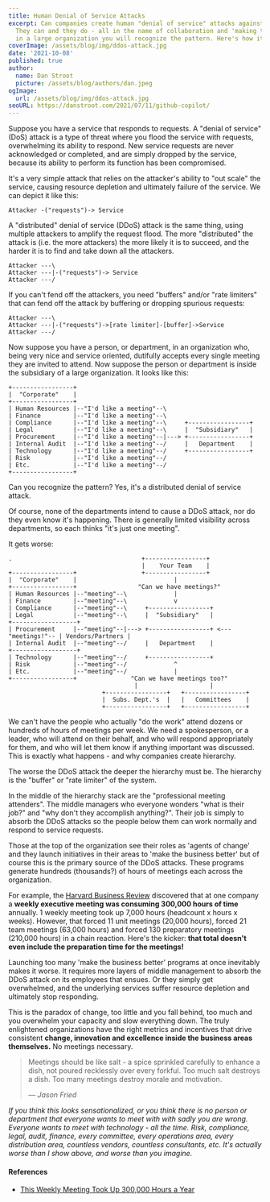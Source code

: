 ```yaml
---
title: Human Denial of Service Attacks
excerpt: Can companies create human "denial of service" attacks against their own employees?
  They can and they do - all in the name of collaboration and 'making the business better'. If you work
  in a large organization you will recognize the pattern. Here's how it works...
coverImage: /assets/blog/img/ddos-attack.jpg
date: '2021-10-08'
published: true
author:
  name: Dan Stroot
  picture: /assets/blog/authors/dan.jpeg
ogImage:
  url: /assets/blog/img/ddos-attack.jpg
seoURL: https://danstroot.com/2021/07/11/github-copilot/
---
```


Suppose you have a service that responds to requests. A "denial of service" (DoS) attack is a type of threat where you flood the service with requests, overwhelming its ability to respond. New service requests are never acknowledged or completed, and are simply dropped by the service, because its ability to perform its function has been compromised.

It's a very simple attack that relies on the attacker's ability to "out scale" the service, causing resource depletion and ultimately failure of the service. We can depict it like this:

```shell
Attacker -("requests")-> Service
```

A "distributed" denial of service (DDoS) attack is the same thing, using multiple attackers to amplify the request flood. The more "distributed" the attack is (i.e. the more attackers) the more likely it is to succeed, and the harder it is to find and take down all the attackers.

```shell
Attacker ---\
Attacker ---|-("requests")-> Service
Attacker ---/
```

If you can't fend off the attackers, you need "buffers" and/or "rate limiters" that can fend off the attack by buffering or dropping spurious requests:

```shell
Attacker ---\
Attacker ---|-("requests")->[rate limiter]-[buffer]->Service
Attacker ---/
```

Now suppose you have a person, or department, in an organization who, being very nice and service oriented, dutifully accepts every single meeting they are invited to attend. Now suppose the person or department is inside the subsidiary of a large organization. It looks like this:

```shell
+-----------------+
|  "Corporate"    |
+-----------------+
| Human Resources |--"I'd like a meeting"--\
| Finance         |--"I'd like a meeting"--\
| Compliance      |--"I'd like a meeting"--\     +-----------------+
| Legal           |--"I'd like a meeting"--\     |  "Subsidiary"   |
| Procurement     |--"I'd like a meeting"--|---> +-----------------+
| Internal Audit  |--"I'd like a meeting"--/     |   Department    |
| Technology      |--"I'd like a meeting"--/     +-----------------+
| Risk            |--"I'd like a meeting"--/
| Etc.            |--"I'd like a meeting"--/
+-----------------+
```

Can you recognize the pattern? Yes, it's a distributed denial of service attack.

Of course, none of the departments intend to cause a DDoS attack, nor do they even know it's happening. There is generally limited visibility across departments, so each thinks "it's just one meeting".

It gets worse:

```shell
.                                    +-----------------+
                                     |    Your Team    |
+-----------------+                  +-----------------+
|  "Corporate"    |                           |
+-----------------+                 "Can we have meetings?"
| Human Resources |--"meeting"--\             |
| Finance         |--"meeting"--\             v
| Compliance      |--"meeting"--\     +-----------------+
| Legal           |--"meeting"--\     |  "Subsidiary"   |                  +------------------+
| Procurement     |--"meeting"--|---> +-----------------+ <---"meetings!"-- | Vendors/Partners |
| Internal Audit  |--"meeting"--/     |   Department    |                  +------------------+
| Technology      |--"meeting"--/     +-----------------+
| Risk            |--"meeting"--/             ^
| Etc.            |--"meeting"--/             |
+-----------------+               "Can we have meetings too?"
                                   |                    |
                          +-----------------+   +-----------------+
                          |  Subs. Dept.'s  |   |   Committees    |
                          +-----------------+   +-----------------+
```

We can't have the people who actually "do the work" attend dozens or hundreds of hours of meetings per week. We need a spokesperson, or a leader, who will attend on their behalf, and who will respond appropriately for them, and who will let them know if anything important was discussed. This is exactly what happens - and why companies create hierarchy.

The worse the DDoS attack the deeper the hierarchy must be. The hierarchy is the "buffer" or "rate limiter" of the system.

In the middle of the hierarchy stack are the "professional meeting attenders". The middle managers who everyone wonders "what is their job?" and "why don't they accomplish anything?". Their job is simply to absorb the DDoS attacks so the people below them can work normally and respond to service requests.

Those at the top of the organization see their roles as 'agents of change' and they launch initiatives in their areas to 'make the business better' but of course this is the primary source of the DDoS attacks. These programs generate hundreds (thousands?) of hours of meetings each across the organization.

For example, the [Harvard Business Review](https://hbr.org/2014/04/how-a-weekly-meeting-took-up-300000-hours-a-year) discovered that at one company a **weekly executive meeting was consuming 300,000 hours of time** annually. 1 weekly meeting took up 7,000 hours (headcount x hours x weeks). However, that forced 11 unit meetings (20,000 hours), forced 21 team meetings (63,000 hours) and forced 130 preparatory meetings (210,000 hours) in a chain reaction. Here's the kicker: **that total doesn't even include the preparation time for the meetings!**

Launching too many 'make the business better' programs at once inevitably makes it worse. It requires more layers of middle management to absorb the DDoS attack on its employees that ensues. Or they simply get overwhelmed, and the underlying services suffer resource depletion and ultimately stop responding.

This is the paradox of change, too little and you fall behind, too much and you overwhelm your capacity and slow everything down. The truly enlightened organizations have the right metrics and incentives that drive consistent **change, innovation and excellence inside the business areas themselves.** No meetings necessary.

> Meetings should be like salt - a spice sprinkled carefully to enhance a dish, not poured recklessly over every forkful. Too much salt destroys a dish. Too many meetings destroy morale and motivation.
>
> <cite>&mdash; Jason Fried</cite>

_If you think this looks sensationalized, or you think there is no person or department that everyone wants to meet with with sadly you are wrong. Everyone wants to meet with technology - all the time. Risk, compliance, legal, audit, finance, every committee, every operations area, every distribution area, countless vendors, countless consultants, etc. It's actually worse than I show above, and worse than you imagine._

#### References

- [This Weekly Meeting Took Up 300,000 Hours a Year](https://hbr.org/2014/04/how-a-weekly-meeting-took-up-300000-hours-a-year)
